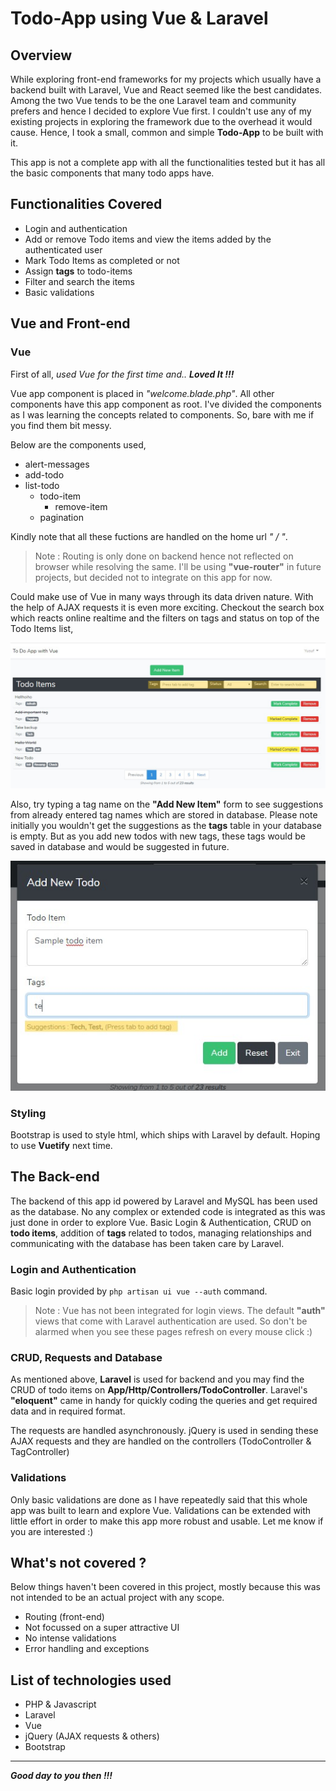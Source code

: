 # Todo-App using Vue & Laravel
## Overview
While exploring front-end frameworks for my projects which usually have a backend built with Laravel, Vue and React seemed like the best candidates. Among the two Vue tends to be the one Laravel team and community prefers and hence I decided to explore Vue first. I couldn't use any of my existing projects in exploring the framework due to the overhead it would cause. Hence, I took a small, common and simple **Todo-App** to be built with it.

This app is not a complete app with all the functionalities tested but it has all the basic components that many todo apps have.

## Functionalities Covered
* Login and authentication
* Add or remove Todo items and view the items added by the authenticated user
* Mark Todo Items as completed or not
* Assign **tags** to todo-items
* Filter and search the items
* Basic validations

## Vue and Front-end
### Vue
First of all, *used Vue for the first time and.. **Loved It !!!***

Vue app component is placed in *"welcome.blade.php"*. All other components have this app component as root. I've divided the components as I was learning the concepts related to components. So, bare with me if you find them bit messy.

Below are the components used,
* alert-messages
* add-todo
* list-todo
  * todo-item
    * remove-item
  * pagination

Kindly note that all these fuctions are handled on the home url *" / "*.
> Note : Routing is only done on backend hence not reflected on browser while resolving the same. I'll be using **"vue-router"** in future projects, but decided not to integrate on this app for now.

Could make use of Vue in many ways through its data driven nature. With the help of AJAX requests it is even more exciting. Checkout the search box which reacts online realtime and the filters on tags and status on top of the Todo Items list,

!['Reactive search and filter'](resources/vue-search-and-filter.jpg)

Also, try typing a tag name on the **"Add New Item"** form to see suggestions from already entered tag names which are stored in database. Please note initially you wouldn't get the suggestions as the **tags** table in your database is empty. But as you add new todos with new tags, these tags would be saved in database and would be suggested in future.

!['Reactive search and filter'](resources/tag-suggestion.jpg)

### Styling
Bootstrap is used to style html, which ships with Laravel by default. Hoping to use **Vuetify** next time.

## The Back-end
The backend of this app id powered by Laravel and MySQL has been used as the database. No any complex or extended code is  integrated as this was just done in order to explore Vue. Basic Login & Authentication, CRUD on **todo items**, addition of **tags** related to todos, managing relationships and communicating with the database has been taken care by Laravel. 

### Login and Authentication
Basic login provided by `php artisan ui vue --auth` command.
>Note : Vue has not been integrated for login views. The default **"auth"** views that come with Laravel authentication are used. So don't be alarmed when you see these pages refresh on every mouse click :)

### CRUD, Requests and Database
As mentioned above, **Laravel** is used for backend and you may find the CRUD of todo items on **App/Http/Controllers/TodoController**. Laravel's **"eloquent"** came in handy for quickly coding the queries and get required data and in required format.

The requests are handled asynchronously. jQuery is used in sending these AJAX requests and they are handled on the controllers (TodoController & TagController)

### Validations
Only basic validations are done as I have repeatedly said that this whole app was built to learn and explore Vue. Validations can be extended with little effort in order to make this app more robust and usable. Let me know if you are interested :)

## What's not covered ?
Below things haven't been covered in this project, mostly because this was not intended to be an actual project with any scope.
* Routing (front-end)
* Not focussed on a super attractive UI
* No intense validations
* Error handling and exceptions

## List of technologies used
* PHP & Javascript
* Laravel
* Vue
* jQuery (AJAX requests & others)
* Bootstrap
___
***Good day to you then !!!***